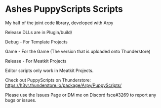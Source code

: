 # Ashes PuppyScripts Scripts

My half of the joint code library, developed with Arpy

Release DLLs are in Plugin/build/

Debug - For Template Projects 

Game - For the Game (The version that is uploaded onto Thunderstore)

Release - For Meatkit Projects

Editor scripts only work in Meatkit Projects.





Check out PuppyScripts on Thunderstore: https://h3vr.thunderstore.io/package/Arpy/PuppyScripts/

Please use the Issues Page or DM me on Discord fsce#3269 to report any bugs or issues.
